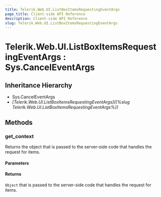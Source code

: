 ```yaml
---
title: Telerik.Web.UI.ListBoxItemsRequestingEventArgs
page_title: Client-side API Reference
description: Client-side API Reference
slug: Telerik.Web.UI.ListBoxItemsRequestingEventArgs
---
```


# Telerik.Web.UI.ListBoxItemsRequestingEventArgs : Sys.CancelEventArgs 

## Inheritance Hierarchy

* Sys.CancelEventArgs
* *[Telerik.Web.UI.ListBoxItemsRequestingEventArgs]({%slug Telerik.Web.UI.ListBoxItemsRequestingEventArgs%})*

## Methods

###  get_context

Returns the object that is passed to the server-side code that handles the request for items. 

#### Parameters

#### Returns

`Object` that is passed to the server-side code that handles the request for items. 